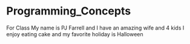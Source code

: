 # Programming_Concepts
For Class
My name is PJ Farrell and I have an amazing wife and 4 kids
I enjoy eating cake and my favorite holiday is Halloween
